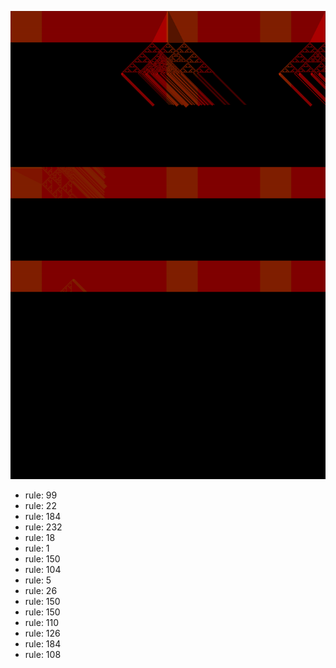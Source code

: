 ![photo](./output.png) 
 * rule: 99
* rule: 22
* rule: 184
* rule: 232
* rule: 18
* rule: 1
* rule: 150
* rule: 104
* rule: 5
* rule: 26
* rule: 150
* rule: 150
* rule: 110
* rule: 126
* rule: 184
* rule: 108
